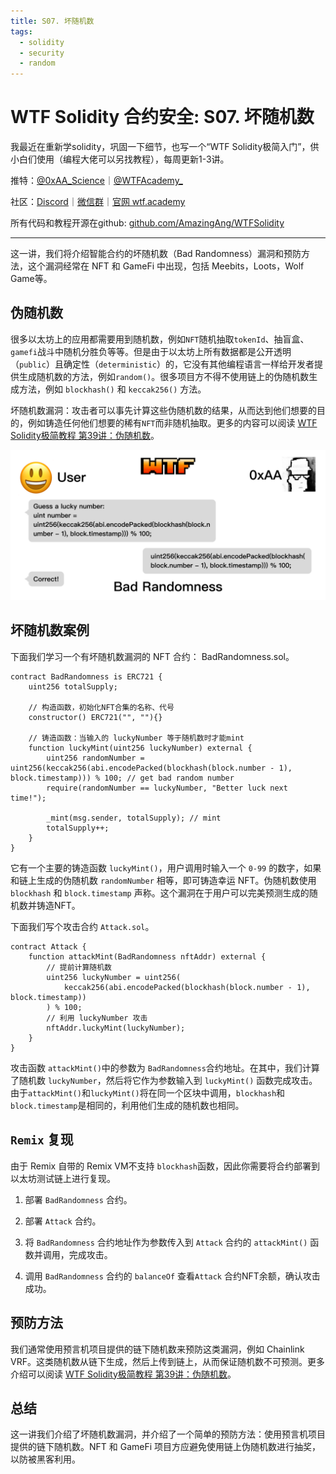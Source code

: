 ```yaml
---
title: S07. 坏随机数
tags:
  - solidity
  - security
  - random
---
```


# WTF Solidity 合约安全: S07. 坏随机数

我最近在重新学solidity，巩固一下细节，也写一个“WTF Solidity极简入门”，供小白们使用（编程大佬可以另找教程），每周更新1-3讲。

推特：[@0xAA_Science](https://twitter.com/0xAA_Science)｜[@WTFAcademy_](https://twitter.com/WTFAcademy_)

社区：[Discord](https://discord.gg/5akcruXrsk)｜[微信群](https://docs.google.com/forms/d/e/1FAIpQLSe4KGT8Sh6sJ7hedQRuIYirOoZK_85miz3dw7vA1-YjodgJ-A/viewform?usp=sf_link)｜[官网 wtf.academy](https://wtf.academy)

所有代码和教程开源在github: [github.com/AmazingAng/WTFSolidity](https://github.com/AmazingAng/WTFSolidity)

-----

这一讲，我们将介绍智能合约的坏随机数（Bad Randomness）漏洞和预防方法，这个漏洞经常在 NFT 和 GameFi 中出现，包括 Meebits，Loots，Wolf Game等。

## 伪随机数

很多以太坊上的应用都需要用到随机数，例如`NFT`随机抽取`tokenId`、抽盲盒、`gamefi`战斗中随机分胜负等等。但是由于以太坊上所有数据都是公开透明（`public`）且确定性（`deterministic`）的，它没有其他编程语言一样给开发者提供生成随机数的方法，例如`random()`。很多项目方不得不使用链上的伪随机数生成方法，例如 `blockhash()` 和 `keccak256()` 方法。

坏随机数漏洞：攻击者可以事先计算这些伪随机数的结果，从而达到他们想要的目的，例如铸造任何他们想要的稀有`NFT`而非随机抽取。更多的内容可以阅读 [WTF Solidity极简教程 第39讲：伪随机数](https://github.com/AmazingAng/WTF-Solidity/tree/main/39_Random)。

![](./img/S07-1.png)

## 坏随机数案例

下面我们学习一个有坏随机数漏洞的 NFT 合约： BadRandomness.sol。

```solidity
contract BadRandomness is ERC721 {
    uint256 totalSupply;

    // 构造函数，初始化NFT合集的名称、代号
    constructor() ERC721("", ""){}

    // 铸造函数：当输入的 luckyNumber 等于随机数时才能mint
    function luckyMint(uint256 luckyNumber) external {
        uint256 randomNumber = uint256(keccak256(abi.encodePacked(blockhash(block.number - 1), block.timestamp))) % 100; // get bad random number
        require(randomNumber == luckyNumber, "Better luck next time!");

        _mint(msg.sender, totalSupply); // mint
        totalSupply++;
    }
}
```

它有一个主要的铸造函数 `luckyMint()`，用户调用时输入一个 `0-99` 的数字，如果和链上生成的伪随机数 `randomNumber` 相等，即可铸造幸运 NFT。伪随机数使用 `blockhash` 和 `block.timestamp` 声称。这个漏洞在于用户可以完美预测生成的随机数并铸造NFT。

下面我们写个攻击合约 `Attack.sol`。

```solidity
contract Attack {
    function attackMint(BadRandomness nftAddr) external {
        // 提前计算随机数
        uint256 luckyNumber = uint256(
            keccak256(abi.encodePacked(blockhash(block.number - 1), block.timestamp))
        ) % 100;
        // 利用 luckyNumber 攻击
        nftAddr.luckyMint(luckyNumber);
    }
}
```

攻击函数 `attackMint()`中的参数为 `BadRandomness`合约地址。在其中，我们计算了随机数 `luckyNumber`，然后将它作为参数输入到 `luckyMint()` 函数完成攻击。由于`attackMint()`和`luckyMint()`将在同一个区块中调用，`blockhash`和`block.timestamp`是相同的，利用他们生成的随机数也相同。

## `Remix` 复现

由于 Remix 自带的 Remix VM不支持 `blockhash`函数，因此你需要将合约部署到以太坊测试链上进行复现。

1. 部署 `BadRandomness` 合约。

2. 部署 `Attack` 合约。

3. 将 `BadRandomness` 合约地址作为参数传入到 `Attack` 合约的 `attackMint()` 函数并调用，完成攻击。

4. 调用 `BadRandomness` 合约的 `balanceOf` 查看`Attack` 合约NFT余额，确认攻击成功。

## 预防方法

我们通常使用预言机项目提供的链下随机数来预防这类漏洞，例如 Chainlink VRF。这类随机数从链下生成，然后上传到链上，从而保证随机数不可预测。更多介绍可以阅读 [WTF Solidity极简教程 第39讲：伪随机数](https://github.com/AmazingAng/WTF-Solidity/tree/main/39_Random)。

## 总结

这一讲我们介绍了坏随机数漏洞，并介绍了一个简单的预防方法：使用预言机项目提供的链下随机数。NFT 和 GameFi 项目方应避免使用链上伪随机数进行抽奖，以防被黑客利用。

